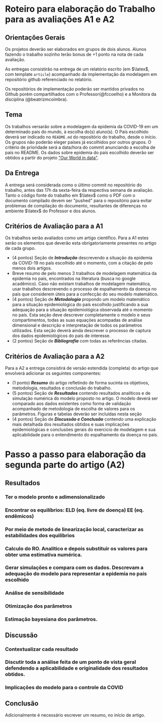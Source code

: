 # Roteiro para elaboração do Trabalho para as avaliações A1 e A2

## Orientações Gerais

Os projetos deverão ser elaborados em grupos de dois alunos. Alunos fazendo o trabalho sozinho terão bonus de +1 ponto na nota de cada avaliação.

As entregas consistirão na entrega de um relatório escrito (em $\latex$, com template `article`) acompanhado da implementação da modelagem em repositório github referenciado no relatório. 

Os repositórios de implementação poderão ser mantidos privados no Github porém compartilhados com o Professor(@fccoelho)  e a Monitora da disciplina (@beatrizmcoimbra).

## Tema

Os trabalhos versarão sobre a modelagem da epidemia da COVID-19 em um determinado país do mundo, à escolha do(s) aluno(s). O País escolhido deverá ser indicado no `README.md` do repositório do trabalho, desde o início. Os grupos não poderão eleger países já escolhidos por outros grupos. O critério de prioridade será a data/hora do commit anunciando a escolha de país no README. Os dados sobre  epidemia do país escolhido deverão ser obtidos a partir do projeto ["Our World in data"](https://ourworldindata.org/coronavirus).

## Da Entrega

A entrega será considerada como o último commit no repositório do trabalho, antes das 17h da sexta-feira da respectiva semana de avaliação. Tanto o código fonte do trabalho em $\latex$ como o PDF com o documento compilado devem ser "pushed" para o repositório para evitar problemas de compilação do documento, resultantes de diferenças no ambiente $\latex$ do Professor e dos alunos.

## Critérios de Avaliação para a A1

Os trabalhos serão avaliados como um artigo científico. Para a A1 estes serão os elementos que deverão esta obrigatoriamente presentes no artigo de cada grupo.

* (4 pontos) Seção de ***Introdução*** descrevendo a situação da epidemia da COVID-19 no país escolhido até o momento, com a citação de pelo menos dois artigos.
* Breve resumo de pelo menos 3 trabalhos de modelagem matemática da epidemia no país, encontrados na literatura (busca no google acadêmico). Caso não existam trabalhos de modelagem matemática, usar trabalhos descrevendo o processo de espalhamento da doença no país que considerem úteis para a confecção do seu modelo matemático.
* (4 pontos) Seção de ***Metodologia*** propondo um modelo matemático para a situação epidemiológica do país escolhido justificando a sua adequação para a situação epidemiológica observada até o momento no país. Esta seção deve descrever completamente o modelo e seus compartimentos, todas as suas equações acompadas de análise dimensional e descrição e interpretação de todos os parâmetros utilizados. Esta seção deverá ainda descrever o processo de captura dos dados epidemiológicos do país de interesse.
* (2 pontos) Seção de ***Bibliografia*** com todas as referências citadas.

## Critérios de Avaliação para a A2

Para a A2 a entrega consistirá de versão estendida (completa) do artigo que envolverá adicionar os seguintes componentes:

* (1 ponto) ***Resumo*** do artigo refletindo de forma sucinta os objetivos, metodologia, resultados e conclusão do trabalho.
* (5 pontos) Seção de ***Resultados*** contendo resultados analíticos e de simulação numérica do modelo proposto no artigo. O modelo deverá ser comparado aos dados existentes como forma de validação acompanhado de metodologia de escolha de valores para os parâmetros. Figuras e tabelas deverão ser incluídas nesta seção
* (4 pontos) Seção de ***Discussão e Conclusão*** contendo uma explicação mais detalhada dos resultados obtidos e suas implicações epidemiológicas e conclusões gerais do exercicio de modelagem e sua aplicabilidade para o entendimento do espalhamento da doença no país.

# Passo a passo para elaboração da segunda parte do artigo (A2)
## Resultados
### Ter o modelo pronto e adimensionalizado
### Encontrar os equilíbrios: ELD (eq. livre de doença) EE (eq. endêmicos)
### Por meio de metodo de linearização local, caracterizar as estabilidades dos equilíbrios
### Calculo do RO. Analitico e depois substituir os valores para obter uma estimativa numérica.
### Gerar simulações e compara com os dados. Descrevam a adequação do modelo para representar a epidemia no país escolhido
### Análise de sensibilidade
### Otimização dos parâmetros
### Estimação bayesiana dos parâmetros.
## Discussão
### Contextualizar cada resultado
### Discutir toda a análise feita de um ponto de vista geral defendendo a aplicabilidade e originalidade dos resultados obtidos. 
### Implicações do modelo para o controle da COVID
## Conclusão

Adicionalmente é necessário escrever um resumo, no início de artigo.
